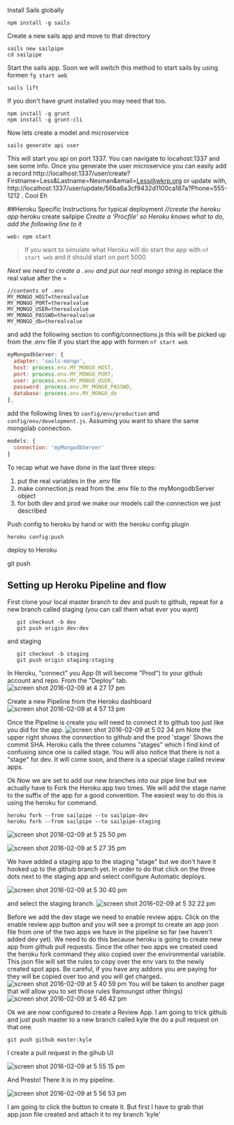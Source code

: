 Install Sails globally

    npm install -g sails

Create a new sails app and move to that directory
```    
sails new sailpipe
cd sailpipe
```

Start the sails app.   Soon we will switch this method to start sails by using formen ```fg start web```

    sails lift

If you don't have grunt installed you may need that too.
```
npm install -g grunt
npm install -g grunt-cli
```

Now lets create a model and microservice

    sails generate api user

This will start you api on port 1337.   You can navigate to locahost:1337 and see some info.  Once you generate the user microservice you can easily add a record http://localhost:1337/user/create?Firstname=Less&Lastname=Nesman&email=Less@wkrp.org  or update with,  http://localhost:1337/user/update/56ba6a3cf9432d1100ca187a?Phone=555-1212 .   Cool Eh


##Heroku Specific Instructions for typical deployment
*//create the heroku app*
    heroku create sailpipe
*Create a 'Procfile' so Heroku knows what to do, add the following line to it*

    web: npm start

>If you want to simulate what Heroku will do start the app with `nf start web` and it should start on port 5000

*Next we need to create a ```.env``` and put our real mongo string in*
replace the real value after the =

```
//contents of .env
MY_MONGO_HOST=therealvalue
MY_MONGO_PORT=therealvalue
MY_MONGO_USER=therealvalue
MY_MONGO_PASSWD=therealvalue
MY_MONGO_db=therealvalue
```

and add the following section to config/connections.js this will be picked up from the .env file if you start the app with formen ```nf start web```

```javascript
myMongodbServer: {
  adapter: 'sails-mongo',
  host: process.env.MY_MONGO_HOST,
  port: process.env.MY_MONGO_PORT,
  user: process.env.MY_MONGO_USER,
  password: process.env.MY_MONGO_PASSWD,
  database: process.env.MY_MONGO_db
},
```

add the following lines to ```config/env/production``` and ```config/env/development.js```.   Assuming you want to share the same mongolab connection.

```javascript
models: {
  connection: 'myMongodbServer'
}
```

To recap what we have done in the last three steps:
1.  put the real variables in the .env file
2.  make connection.js read from the .env file to the myMongodbServer object
3.  for both dev and prod we make our models call the connection we just described

Push config to heroku by hand or with the heroku config plugin

    heroku config:push

deploy to Heroku

   git push


## Setting up Heroku Pipeline and flow

First clone your local master branch to dev and push to github, repeat for a new branch called staging (you can call them what ever you want)
```
   git checkout -b dev
   git push origin dev:dev
```
  and staging
  ```
     git checkout -b staging
     git push origin staging:staging
  ```  
In Heroku, "connect" you App (It will become "Prod") to your github account and repo.    From the "Deploy" tab.  
  ![screen shot 2016-02-09 at 4 27 17 pm](https://cloud.githubusercontent.com/assets/1180747/12933316/0f2c84c8-cf4d-11e5-8e8c-ad8f0ea9e7a0.png)

Create a new Pipeline from the Heroku dashboard   ![screen shot 2016-02-09 at 4 57 13 pm](https://cloud.githubusercontent.com/assets/1180747/12933551/5b0a99f6-cf4e-11e5-9d58-21a6f173e865.png)

Once the Pipeline is create you will need to connect it to github too just like you did for the app.
![screen shot 2016-02-09 at 5 02 34 pm](https://cloud.githubusercontent.com/assets/1180747/12933687/05db9178-cf4f-11e5-8916-ff2834e447a3.png)  Note the upper right shows the connection to github and the prod 'stage'  Shows the commit SHA.  Heroku calls the three columns "stages" which I find kind of confusing since one is called stage.    You will also notice that there is not a "stage" for dev.   It will come soon,  and there is a special stage called review apps.

Ok Now we are set to add our new branches into our pipe line but we actually have to Fork  the Heroku app two times.   We will add the stage name to the suffix of the app for a good convention.   The easiest way to do this is using the heroku for command.
```
heroku fork --from sailpipe --to sailpipe-dev
heroku fork --from sailpipe --to sailpipe-staging
```  

![screen shot 2016-02-09 at 5 25 50 pm](https://cloud.githubusercontent.com/assets/1180747/12934185/6030558e-cf52-11e5-9aa2-435fe1dfce8d.png)

![screen shot 2016-02-09 at 5 27 35 pm](https://cloud.githubusercontent.com/assets/1180747/12934200/73c8e8a4-cf52-11e5-9d41-1fc1dacce252.png)

We have added a staging app to the staging "stage" but we don't have it hooked up to the github branch yet.   In order to do that click on the three dots next to the staging app and select configure Automatic deploys.

![screen shot 2016-02-09 at 5 30 40 pm](https://cloud.githubusercontent.com/assets/1180747/12934262/e68c0056-cf52-11e5-9a24-ecbf68fa0db3.png)

and select the staging branch.  ![screen shot 2016-02-09 at 5 32 22 pm](https://cloud.githubusercontent.com/assets/1180747/12934305/33f7a1e2-cf53-11e5-8a2b-63496aa16284.png)


Before we add the dev stage we need to enable review apps.   Click on the enable review app button and you will see a prompt to create an app json file from one of the two apps we have in the pipeline so far (we haven't added dev yet).   We need to do this because heroku is going to create new app from github pull requests.     Since the other two apps we created used the heroku fork command they also copied over the environmental variable.   This json file will set the rules to copy over the env vars  to the newly created spot apps.   Be careful,   if you have any addons you are paying for they will be copied over too and you will get charged.. ![screen shot 2016-02-09 at 5 40 59 pm](https://cloud.githubusercontent.com/assets/1180747/12934520/bc372324-cf54-11e5-8f5d-f192e70d8ec3.png)  You will be taken to another page that will allow you to set those rules 9amoungst other things)
![screen shot 2016-02-09 at 5 46 42 pm](https://cloud.githubusercontent.com/assets/1180747/12934587/4e8e2e02-cf55-11e5-9558-029dc13da06c.png)

Ok we are now configured to create a Review App.   I am going to trick github and just push master to a new branch called kyle the do a pull request on that one.   
```
git push github master:kyle
```
I create a pull request in the gihub UI

![screen shot 2016-02-09 at 5 55 15 pm](https://cloud.githubusercontent.com/assets/1180747/12934723/52e1b798-cf56-11e5-9880-e189dbfcab52.png)

And Presto!   There it is in my pipeline.   

![screen shot 2016-02-09 at 5 56 53 pm](https://cloud.githubusercontent.com/assets/1180747/12934749/8fbf79d4-cf56-11e5-8cc7-05317999cc50.png)

I am going to click the button to create it.   But first I have to grab that app.json file created and attach it to my branch 'kyle' 
